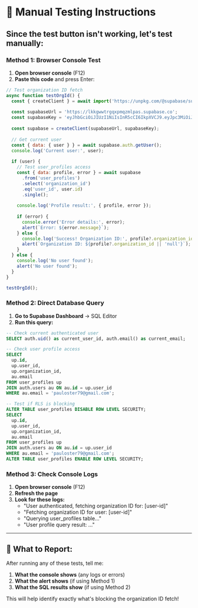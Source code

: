 # 🧪 Manual Testing Instructions

## Since the test button isn't working, let's test manually:

### **Method 1: Browser Console Test**

1. **Open browser console** (F12)
2. **Paste this code** and press Enter:

```javascript
// Test organization ID fetch
async function testOrgId() {
  const { createClient } = await import('https://unpkg.com/@supabase/supabase-js@2');
  
  const supabaseUrl = 'https://lkkgwwtrgqxpmqzmlpas.supabase.co';
  const supabaseKey = 'eyJhbGciOiJIUzI1NiIsInR5cCI6IkpXVCJ9.eyJpc3MiOiJzdXBhYmFzZSIsInJlZiI6Imxra2d3d3RyZ3F4cG1xem1scGFzIiwicm9sZSI6ImFub24iLCJpYXQiOjE3NTk2NzUyMTIsImV4cCI6MjA3NTI1MTIxMn0.idfXaHLrstmm8Azxet1Fw1QuTt14KA0G3sdMYgHTaZ8';
  
  const supabase = createClient(supabaseUrl, supabaseKey);
  
  // Get current user
  const { data: { user } } = await supabase.auth.getUser();
  console.log('Current user:', user);
  
  if (user) {
    // Test user_profiles access
    const { data: profile, error } = await supabase
      .from('user_profiles')
      .select('organization_id')
      .eq('user_id', user.id)
      .single();
    
    console.log('Profile result:', { profile, error });
    
    if (error) {
      console.error('Error details:', error);
      alert(`Error: ${error.message}`);
    } else {
      console.log('Success! Organization ID:', profile?.organization_id);
      alert(`Organization ID: ${profile?.organization_id || 'null'}`);
    }
  } else {
    console.log('No user found');
    alert('No user found');
  }
}

testOrgId();
```

### **Method 2: Direct Database Query**

1. **Go to Supabase Dashboard** → SQL Editor
2. **Run this query:**

```sql
-- Check current authenticated user
SELECT auth.uid() as current_user_id, auth.email() as current_email;

-- Check user profile access
SELECT 
  up.id,
  up.user_id,
  up.organization_id,
  au.email
FROM user_profiles up
JOIN auth.users au ON au.id = up.user_id
WHERE au.email = 'pauloster79@gmail.com';

-- Test if RLS is blocking
ALTER TABLE user_profiles DISABLE ROW LEVEL SECURITY;
SELECT 
  up.id,
  up.user_id,
  up.organization_id,
  au.email
FROM user_profiles up
JOIN auth.users au ON au.id = up.user_id
WHERE au.email = 'pauloster79@gmail.com';
ALTER TABLE user_profiles ENABLE ROW LEVEL SECURITY;
```

### **Method 3: Check Console Logs**

1. **Open browser console** (F12)
2. **Refresh the page**
3. **Look for these logs:**
   - "User authenticated, fetching organization ID for: [user-id]"
   - "Fetching organization ID for user: [user-id]"
   - "Querying user_profiles table..."
   - "User profile query result: ..."

---

## 🎯 **What to Report:**

After running any of these tests, tell me:

1. **What the console shows** (any logs or errors)
2. **What the alert shows** (if using Method 1)
3. **What the SQL results show** (if using Method 2)

This will help identify exactly what's blocking the organization ID fetch!
